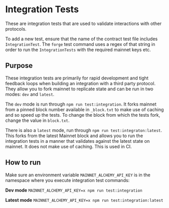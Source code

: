 # Integration Tests
These are integration tests that are used to validate interactions with other protocols.

To add a new test, ensure that the name of the contract test file includes `IntegrationTest`. The `forge` test command uses a regex of that string in order to run the `IntegrationTests` with the required mainnet keys etc.

## Purpose
These integration tests are primarily for rapid development and tight feedback loops when building an integration with a third party protocol. They allow you to fork mainnet to replicate state and can be run in two modes: `dev` and `latest`. 

The `dev` mode is run through `npm run test:integration`. It forks mainnet from a pinned block number available in `_block.txt` to make use of caching and so speed up the tests. To change the block from which the tests fork, change the value in `block.txt`.

There is also a `latest` mode, run through `npm run test:integraton:latest`. This forks from the latest Mainnet block and allows you to run the integration tests in a manner that validates against the latest state on mainnet. It does not make use of caching. This is used in CI.

## How to run
Make sure an environment variable `MAINNET_ALCHEMY_API_KEY` is in the namespace where you execute integration test commands:

**Dev mode**
`MAINNET_ALCHEMY_API_KEY=x npm run test:integration`

**Latest mode**
`MAINNET_ALCHEMY_API_KEY=x npm run test:integration:latest`
